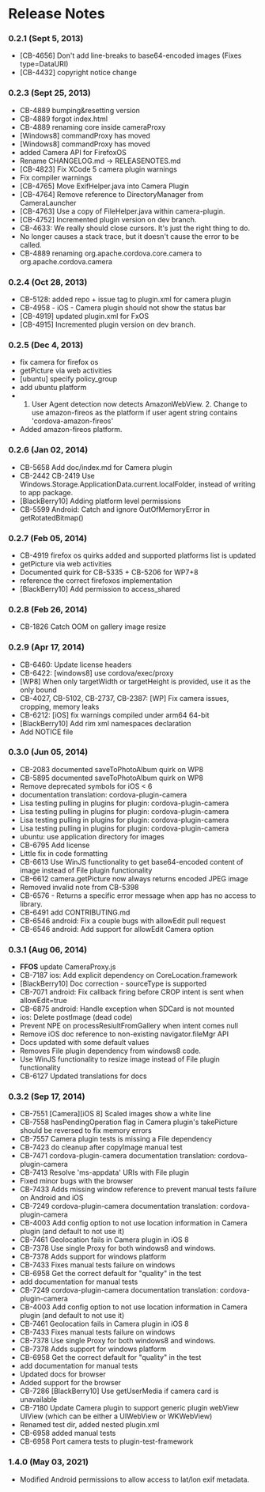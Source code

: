 <!--
#
# Licensed to the Apache Software Foundation (ASF) under one
# or more contributor license agreements.  See the NOTICE file
# distributed with this work for additional information
# regarding copyright ownership.  The ASF licenses this file
# to you under the Apache License, Version 2.0 (the
# "License"); you may not use this file except in compliance
# with the License.  You may obtain a copy of the License at
# 
# http://www.apache.org/licenses/LICENSE-2.0
# 
# Unless required by applicable law or agreed to in writing,
# software distributed under the License is distributed on an
# "AS IS" BASIS, WITHOUT WARRANTIES OR CONDITIONS OF ANY
#  KIND, either express or implied.  See the License for the
# specific language governing permissions and limitations
# under the License.
#
-->
# Release Notes

### 0.2.1 (Sept 5, 2013)
* [CB-4656] Don't add line-breaks to base64-encoded images (Fixes type=DataURI)
* [CB-4432] copyright notice change

### 0.2.3 (Sept 25, 2013)
* CB-4889 bumping&resetting version
* CB-4889 forgot index.html
* CB-4889 renaming core inside cameraProxy
* [Windows8] commandProxy has moved
* [Windows8] commandProxy has moved
* added Camera API for FirefoxOS
* Rename CHANGELOG.md -> RELEASENOTES.md
* [CB-4823] Fix XCode 5 camera plugin warnings
* Fix compiler warnings
* [CB-4765] Move ExifHelper.java into Camera Plugin
* [CB-4764] Remove reference to DirectoryManager from CameraLauncher
* [CB-4763] Use a copy of FileHelper.java within camera-plugin.
* [CB-4752] Incremented plugin version on dev branch.
* CB-4633: We really should close cursors.  It's just the right thing to do.
* No longer causes a stack trace, but it doesn't cause the error to be called.
* CB-4889 renaming org.apache.cordova.core.camera to org.apache.cordova.camera

 ### 0.2.4 (Oct 28, 2013)
* CB-5128: added repo + issue tag to plugin.xml for camera plugin
* CB-4958 - iOS - Camera plugin should not show the status bar
* [CB-4919] updated plugin.xml for FxOS
* [CB-4915] Incremented plugin version on dev branch.

### 0.2.5 (Dec 4, 2013)
* fix camera for firefox os
* getPicture via web activities
* [ubuntu] specify policy_group
* add ubuntu platform
* 1. User Agent detection now detects AmazonWebView. 2. Change to use amazon-fireos as the platform if user agent string contains 'cordova-amazon-fireos'
* Added amazon-fireos platform.

### 0.2.6 (Jan 02, 2014)
* CB-5658 Add doc/index.md for Camera plugin
* CB-2442 CB-2419 Use Windows.Storage.ApplicationData.current.localFolder, instead of writing to app package.
* [BlackBerry10] Adding platform level permissions
* CB-5599 Android: Catch and ignore OutOfMemoryError in getRotatedBitmap()

### 0.2.7 (Feb 05, 2014)
* CB-4919 firefox os quirks added and supported platforms list is updated
* getPicture via web activities
* Documented quirk for CB-5335 + CB-5206 for WP7+8
* reference the correct firefoxos implementation
* [BlackBerry10] Add permission to access_shared

### 0.2.8 (Feb 26, 2014)
* CB-1826 Catch OOM on gallery image resize

### 0.2.9 (Apr 17, 2014)
* CB-6460: Update license headers
* CB-6422: [windows8] use cordova/exec/proxy
* [WP8] When only targetWidth or targetHeight is provided, use it as the only bound
* CB-4027, CB-5102, CB-2737, CB-2387: [WP] Fix camera issues, cropping, memory leaks
* CB-6212: [iOS] fix warnings compiled under arm64 64-bit
* [BlackBerry10] Add rim xml namespaces declaration
* Add NOTICE file

### 0.3.0 (Jun 05, 2014)
* CB-2083 documented saveToPhotoAlbum quirk on WP8
* CB-5895 documented saveToPhotoAlbum quirk on WP8
* Remove deprecated symbols for iOS < 6
* documentation translation: cordova-plugin-camera
* Lisa testing pulling in plugins for plugin: cordova-plugin-camera
* Lisa testing pulling in plugins for plugin: cordova-plugin-camera
* Lisa testing pulling in plugins for plugin: cordova-plugin-camera
* Lisa testing pulling in plugins for plugin: cordova-plugin-camera
* ubuntu: use application directory for images
* CB-6795 Add license
* Little fix in code formatting
* CB-6613 Use WinJS functionality to get base64-encoded content of image instead of File plugin functionality
* CB-6612 camera.getPicture now always returns encoded JPEG image
* Removed invalid note from CB-5398
* CB-6576 - Returns a specific error message when app has no access to library.
* CB-6491 add CONTRIBUTING.md
* CB-6546 android: Fix a couple bugs with allowEdit pull request
* CB-6546 android: Add support for allowEdit Camera option

### 0.3.1 (Aug 06, 2014)
* **FFOS** update CameraProxy.js
* CB-7187 ios: Add explicit dependency on CoreLocation.framework
* [BlackBerry10] Doc correction - sourceType is supported
* CB-7071 android: Fix callback firing before CROP intent is sent when allowEdit=true
* CB-6875 android: Handle exception when SDCard is not mounted
* ios: Delete postImage (dead code)
* Prevent NPE on processResiultFromGallery when intent comes null
* Remove iOS doc reference to non-existing navigator.fileMgr API
* Docs updated with some default values
* Removes File plugin dependency from windows8 code.
* Use WinJS functionality to resize image instead of File plugin functionality
* CB-6127 Updated translations for docs

### 0.3.2 (Sep 17, 2014)
* CB-7551 [Camera][iOS 8] Scaled images show a white line
* CB-7558 hasPendingOperation flag in Camera plugin's takePicture should be reversed to fix memory errors
* CB-7557 Camera plugin tests is missing a File dependency
* CB-7423 do cleanup after copyImage manual test
* CB-7471 cordova-plugin-camera documentation translation: cordova-plugin-camera
* CB-7413 Resolve 'ms-appdata' URIs with File plugin
* Fixed minor bugs with the browser
* CB-7433 Adds missing window reference to prevent manual tests failure on Android and iOS
* CB-7249 cordova-plugin-camera documentation translation: cordova-plugin-camera
* CB-4003 Add config option to not use location information in Camera plugin (and default to not use it)
* CB-7461 Geolocation fails in Camera plugin in iOS 8
* CB-7378 Use single Proxy for both windows8 and windows.
* CB-7378 Adds support for windows platform
* CB-7433 Fixes manual tests failure on windows
* CB-6958 Get the correct default for "quality" in the test
* add documentation for manual tests
* CB-7249 cordova-plugin-camera documentation translation: cordova-plugin-camera
* CB-4003 Add config option to not use location information in Camera plugin (and default to not use it)
* CB-7461 Geolocation fails in Camera plugin in iOS 8
* CB-7433 Fixes manual tests failure on windows
* CB-7378 Use single Proxy for both windows8 and windows.
* CB-7378 Adds support for windows platform
* CB-6958 Get the correct default for "quality" in the test
* add documentation for manual tests
* Updated docs for browser
* Added support for the browser
* CB-7286 [BlackBerry10] Use getUserMedia if camera card is unavailable
* CB-7180 Update Camera plugin to support generic plugin webView UIView (which can be either a UIWebView or WKWebView)
* Renamed test dir, added nested plugin.xml
* CB-6958 added manual tests
* CB-6958 Port camera tests to plugin-test-framework

### 1.4.0 (May 03, 2021)
* Modified Android permissions to allow access to lat/lon exif metadata.

